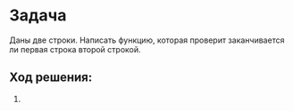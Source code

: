 # Задача
Даны две строки. Написать функцию, которая проверит
заканчивается ли первая строка второй строкой.

## Ход решения:
1. 